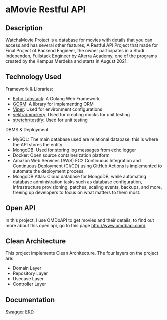 # aMovie Restful API
## Description
WatchaMovie Project is a database for movies with details that you can access and has several other features, A Restful API Project that made for Final Project of Backend Engineer, the owner participates in a Studi Independen, Fullstack Engineer by Alterra Academy, one of the programs created by the Kampus Merdeka and starts in August 2021.
## Technology Used
Framework & Libraries:
* [Echo Labstack](echo.labstack.com): A Golang Web Framework
* [GORM](https://gorm.io/): A library for implementing ORM
* [Viper](https://github.com/spf13/viper): Used for environment configurations
* [vektra/mockery](https://github.com/vektra/mockery): Used for creating mocks for unit testing
* [stretchr/testify](https://github.com/stretchr/testify): Used for unit testing

DBMS & Deployment:
* MySQL: The main database used are relational database, this is where the API stores the entity
* MongoDB: Used for storing log messages from echo logger
* Docker: Open source containerization platform
* Amazon Web Services (AWS) EC2 Continuous Integration and Continuous Deployment (CI/CD) using GitHub Actions is implemented to automate the deployment process.
* MongoDB Atlas: Cloud database for MongoDB, while automating database administration tasks such as database configuration, infrastructure provisioning, patches, scaling events, backups, and more, freeing up developers to focus on what matters to them most.

## Open API
In this project,  I use OMDbAPI to get movies and their details, to find out more about this open api, go to this page http://www.omdbapi.com/

## Clean Architecture
This project implements Clean Architecture. The four layers on the project are:
  * Domain Layer
  * Repository Layer
  * Usecase Layer
  * Controller Layer

## Documentation
[Swagger](https://app.swaggerhub.com/apis/cendiastian/WatchaMovie/1.0.0)
[ERD](https://drive.google.com/file/d/1SOA0obwfwpkLZ4vKznyTmeJzG5S_oRSw/view?usp=sharing)
